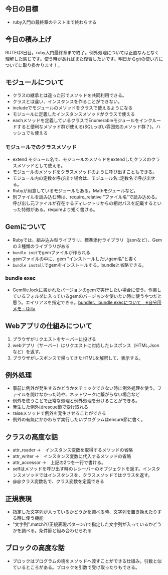 ## 今日の目標
- ruby入門の最終章のテストまで終わらせる

## 今日の積み上げ
RUTEQ3日目。ruby入門最終章まで終了。例外処理については正直なんとなく理解した感じです。使う時があればまた復習したいです。明日からgitの使い方についてに取り掛かります！。
## モジュールについて
- クラスの継承とは違った形でメソッドを共同利用できる。
- クラスとは違い、インスタンスを作ることができない。
- includeでモジュールのメソッドをクラスで使えるようになる
- モジュールに定義したインスタンスメソッドがクラスで使える
- eachメソッドを定義しているクラスでEnumerableモジュールをインクルードすると便利なメソッド群が使える(SQLっぽい雰囲気のメソッド群？)。ハッシュでも使える
### モジュールでのクラスメソッド
- extend モジュール名で、モジュールのメソッドをextendしたクラスのクラスメソッドとして使える。
- モジュールのメソッドをクラスメソッドのように呼び出すこともできる。
- モジュール内の定数を呼び出す場合は、モジュール名::定数名で呼び出せる。
- Rubyが用意しているモジュールもある。Mathモジュールなど。
- 別ファイルを読み込む時は、require_relative "ファイル名"で読み込める。呼び出し元ファイルが存在するディレクトリからの相対パスを記載するといった特徴がある。requireより短く書ける。
## Gemについて
- Rubyでは、組み込み型ライブラリ、標準添付ライブラリ（jsonなど）、Gemの３種類のライブラリがある
- `bundle init`でgemファイルが作られる
- gemファイルの中に、gem "インストールしたいgem名"と書く
- `bundle install`でgemをインストールする。bundleと省略できる。
### bundle exec
- Gemfile.lockに書かれたバージョンのgemで実行したい場合に使う。作業しているフォルダに入っているgemのバージョンを使いたい時に使うやつだと思う。エイリアスを指定できる。[bundler、bundle execについて　※自分用メモ \- Qiita](https://qiita.com/dawn_628/items/1821d4eef22b9f45eea8)
## Webアプリの仕組みについて
1. ブラウザがリクエストをサーバーに投げる
2. webアプリ（サーバー）はリクエストに対応したレスポンス（HTML,Jsonなど）を返す。
3. ブラウザがレスポンスで帰ってきたHTMLを解釈して、表示する。

## 例外処理
- 事前に例外が発生するかどうかをチェックできない時に例外処理を使う。ファイルを開けなかった時や、ネットワークに繋がらない場合など
- 例外を使うことで正常な処理と例外処理を分けることができる。
- 発生した例外はrescue節で受け取れる
- raiseメソッドで例外を発生させることができる
- 例外の有無にかかわらず実行したいプログラムはensure節に書く。

## クラスの高度な話
- attr_reader →　インスタンス変数を取得するメソッドの省略
- attr_writer →　インスタンス変数に代入するメソッドの省略
- attr_accessor →　上記の2つを一行で書ける。
- selfはメソッドを呼び出す時のレシーバーのオブジェクトを返す。インスタンスメソッドではインスタンスを、クラスメソッドではクラスを返す。
- @@クラス変数名で、クラス変数を定義できる
## 正規表現
- 指定した文字列が入っているかどうかを調べる時、文字列を置き換えたりする時に使う機能
- "文字列".match?(/正規表現パターン/)で指定した文字列が入っているかどうかを調べる。条件節と組み合わせられる

## ブロックの高度な話
- ブロックはプログラムの塊をメソッドへ渡すことができる仕組み。引数と似ているところがある。ブロックを引数で受け取ったりもできる。